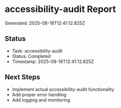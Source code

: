 # accessibility-audit Report

Generated: 2025-08-18T12:41:12.825Z

## Status
- Task: accessibility-audit
- Status: Completed
- Timestamp: 2025-08-18T12:41:12.825Z

## Next Steps
- Implement actual accessibility-audit functionality
- Add proper error handling
- Add logging and monitoring

